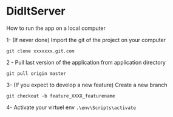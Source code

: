 # DidItServer

How to run the app on a local computer

1- (If never done) Import the git of the project on your computer

` git clone xxxxxxx.git.com
`

2 - Pull last version of the application from application directory

` git pull origin master
`

3- (If you expect to develop a new feature) Create a new branch

` git checkout -b feature_XXXX_featurename
`

4- Activate your virtuel env
` .\env\Scripts\activate
`




